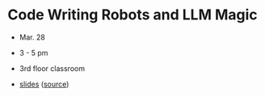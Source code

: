 # Code Writing Robots and LLM Magic
- Mar. 28
- 3 - 5 pm
- 3rd floor classroom

- [slides](https://sciware.flatironinstitute.org/31_CodeRobots/slides.html) ([source](main.md))
